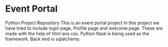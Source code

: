 # Event Portal
Python Project Repository
This is an event portal project
In this project we have tried to include login page, 
Profile page and welcome page. 
These are made with the help of html ans css. 
Python flask is being used as the framework. 
Back end is sqlalchemy. 
